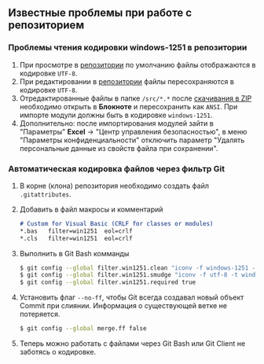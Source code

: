 ## Известные проблемы при работе с репозиторием

### Проблемы чтения кодировки windows-1251 в репозитории

1. При просмотре в [репозитории] по умолчанию файлы отображаются в кодировке `UTF-8`.
2. При редактировании в [репозитории] файлы пересохраняются в кодировке `UTF-8`.
3. Отредактированные файлы в папке `/src/*.*` после [скачивания в ZIP] 
необходимо открыть в **Блокноте** и пересохранить как `ANSI`. При импорте 
модули должны быть в кодировке `windows-1251`.
4. Дополнительно: после импортирования модулей зайти в "Параметры" **Excel** -> 
"Центр управления безопасностью", в меню "Параметры конфиденциальности" 
отключить параметр "Удалять персональные данные из свойств файла при сохранении".

[репозитории]://github.com/bopoh13/ReptOKM/tree/master/src
[скачивания в ZIP]://github.com/bopoh13/ReptOKM/archive/master.zip

### Автоматическая кодировка файлов через фильтр Git

1. В корне (клона) репозитория необходимо создать файл `.gitattributes`.
2. Добавить в файл макросы и комментарий
	``` markdown
	# Custom for Visual Basic (CRLF for classes or modules)
	*.bas	filter=win1251  eol=crlf
	*.cls	filter=win1251  eol=crlf
	```

3. Выполнить в Git Bash комманды
	``` bash
	$ git config --global filter.win1251.clean "iconv -f windows-1251 -t utf-8"
	$ git config --global filter.win1251.smudge "iconv -f utf-8 -t windows-1251"
	$ git config --global filter.win1251.required true
	```

4. Установить флаг `--no-ff`, чтобы Git всегда создавал новый объект Commit при 
слиянии. Информация о существующей ветке не потеряется.
	``` bash
	$ git config --global merge.ff false
	```

5. Теперь можно работать с файлами через Git Bash или Git Client не заботясь 
о кодировке.

##
